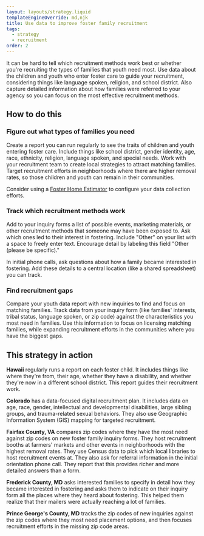 ```yaml
---
layout: layouts/strategy.liquid
templateEngineOverride: md,njk
title: Use data to improve foster family recruitment
tags:
  - strategy
  - recruitment
order: 2
---
```

It can be hard to tell which recruitment methods work best or whether you're recruiting the types of families that youth need most. Use data about the children and youth who enter foster care to guide your recruitment, considering things like language spoken, religion, and school district. Also capture detailed information about how families were referred to your agency so you can focus on the most effective recruitment methods.

## How to do this

### Figure out what types of families you need

Create a report you can run regularly to see the traits of children and youth entering foster care. Include things like school district, gender identity, age, race, ethnicity, religion, language spoken, and special needs. Work with your recruitment team to create local strategies to attract matching families. Target recruitment efforts in neighborhoods where there are higher removal rates, so those children and youth can remain in their communities.

Consider using a [Foster Home Estimator](https://assets.aecf.org/m/blogdoc/aecf-FosterHomeEstimatorInstructions-2016.pdf) to configure your data collection efforts.

### Track which recruitment methods work

Add to your inquiry forms a list of possible events, marketing materials, or other recruitment methods that someone may have been exposed to. Ask which ones led to their interest in fostering. Include "Other" on your list with a space to freely enter text. Encourage detail by labeling this field "Other (please be specific)."

In initial phone calls, ask questions about how a family became interested in fostering. Add these details to a central location (like a shared spreadsheet) you can track.

### Find recruitment gaps

Compare your youth data report with new inquiries to find and focus on matching families. Track data from your inquiry form (like families' interests, tribal status, language spoken, or zip code) against the characteristics you most need in families. Use this information to focus on licensing matching families, while expanding recruitment efforts in the communities where you have the biggest gaps.

## This strategy in action

**Hawaii** regularly runs a report on each foster child. It includes things like where they're from, their age, whether they have a disability, and whether they're now in a different school district. This report guides their recruitment work.

**Colorado** has a data-focused digital recruitment plan. It includes data on age, race, gender, intellectual and developmental disabilities, large sibling groups, and trauma-related sexual behaviors. They also use Geographic Information System (GIS) mapping for targeted recruitment.

**Fairfax County, VA** compares zip codes where they have the most need against zip codes on new foster family inquiry forms. They host recruitment booths at farmers' markets and other events in neighborhoods with the highest removal rates. They use Census data to pick which local libraries to host recruitment events at. They also ask for referral information in the initial orientation phone call. They report that this provides richer and more detailed answers than a form.

**Frederick County, MD** asks interested families to specify in detail how they became interested in fostering and asks them to indicate on their inquiry form all the places where they heard about fostering. This helped them realize that their mailers were actually reaching a lot of families.

**Prince George's County, MD** tracks the zip codes of new inquiries against the zip codes where they most need placement options, and then focuses recruitment efforts in the missing zip code areas.
